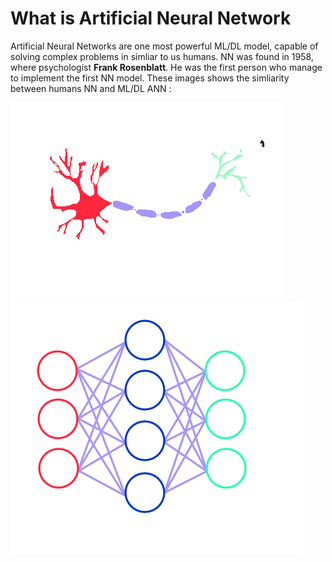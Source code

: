 # What is Artificial Neural Network
Artificial Neural Networks are one most powerful ML/DL model, capable of solving complex problems in simliar 
to us humans. NN was found in 1958, where psychologist 		**Frank Rosenblatt**. He was the first person
who manage to implement the first NN model. These images shows the simliarity between humans NN and ML/DL ANN :

![Description](https://github.com/GameDevRichtofen-G/Everything-about-Neural-Networks-/blob/main/Neuron6.png)
![Description](https://github.com/GameDevRichtofen-G/Everything-about-Neural-Networks-/blob/main/Neuron5.png)
